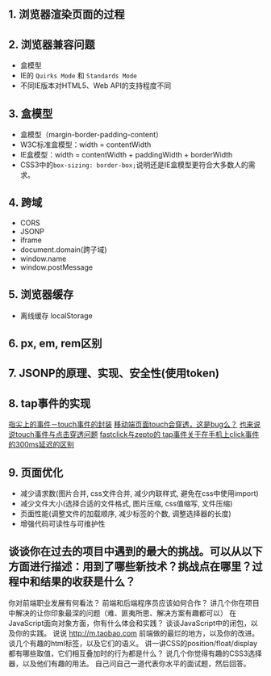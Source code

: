 ## 1. 浏览器渲染页面的过程


## 2. 浏览器兼容问题
- 盒模型
- IE的 `Quirks Mode` 和 `Standards Mode`
- 不同IE版本对HTML5、Web API的支持程度不同

## 3. 盒模型
- 盒模型（margin-border-padding-content）
 - W3C标准盒模型：width = contentWidth
 - IE盒模型：width = contentWidth + paddingWidth + borderWidth
- CSS3中的`box-sizing: border-box;`说明还是IE盒模型更符合大多数人的需求。

## 4. 跨域
- CORS
- JSONP
- iframe
 - document.domain(跨子域)
 - window.name
- window.postMessage

## 5. 浏览器缓存
- 离线缓存 localStorage

## 6. px, em, rem区别

## 7. JSONP的原理、实现、安全性(使用token)

## 8. tap事件的实现
[指尖上的事件－touch事件的封装](http://stylechen.com/touch.html)
[移动端页面touch会穿透，这是bug么？](https://segmentfault.com/q/1010000000691822)
[也来说说touch事件与点击穿透问题](https://segmentfault.com/a/1190000003848737)
[fastclick与zepto的 tap事件关于在手机上click事件的300ms延迟的区别](http://www.cnblogs.com/lilyimage/p/3740668.html)

## 9. 页面优化
- 减少请求数(图片合并, css文件合并, 减少内联样式, 避免在css中使用import)
- 减少文件大小(选择合适的文件格式, 图片压缩, css值缩写, 文件压缩)
- 页面性能(调整文件的加载顺序, 减少标签的个数, 调整选择器的长度)
- 增强代码可读性与可维护性

## 谈谈你在过去的项目中遇到的最大的挑战。可以从以下方面进行描述：用到了哪些新技术？挑战点在哪里？过程中和结果的收获是什么？

你对前端职业发展有何看法？
前端和后端程序员应该如何合作？
讲几个你在项目中解决的让你印象最深的问题（难、匪夷所思、解决方案有趣都可以）
在JavaScript面向对象方面，你有什么体会和实践？
谈谈JavaScript中的闭包，以及你的实践。
说说 http://m.taobao.com 前端做的最烂的地方，以及你的改进。
谈几个有趣的html标签，以及它们的语义。
讲一讲CSS的position/float/display都有哪些取值，它们相互叠加时的行为都是什么？
说几个你觉得有趣的CSS3选择器，以及他们有趣的用法。
自己问自己一道代表你水平的面试题，然后回答。
